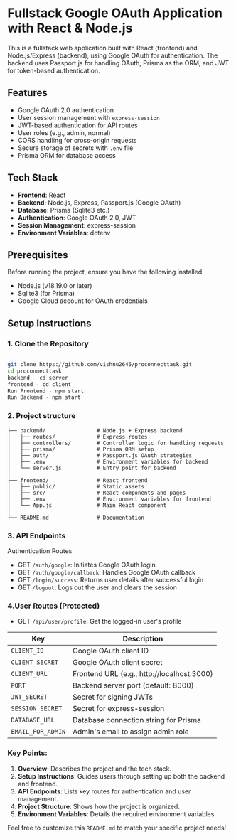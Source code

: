 # Fullstack Google OAuth Application with React & Node.js

This is a fullstack web application built with React (frontend) and Node.js/Express (backend), using Google OAuth for authentication. The backend uses Passport.js for handling OAuth, Prisma as the ORM, and JWT for token-based authentication.

## Features

- Google OAuth 2.0 authentication
- User session management with `express-session`
- JWT-based authentication for API routes
- User roles (e.g., admin, normal)
- CORS handling for cross-origin requests
- Secure storage of secrets with `.env` file
- Prisma ORM for database access

## Tech Stack

- **Frontend**: React
- **Backend**: Node.js, Express, Passport.js (Google OAuth)
- **Database**: Prisma (Sqlite3 etc.)
- **Authentication**: Google OAuth 2.0, JWT
- **Session Management**: express-session
- **Environment Variables**: dotenv

## Prerequisites

Before running the project, ensure you have the following installed:

- Node.js (v18.19.0 or later)
- Sqlite3 (for Prisma)
- Google Cloud account for OAuth credentials

## Setup Instructions

### 1. Clone the Repository

```bash

git clone https://github.com/vishnu2646/proconnecttask.git
cd proconnecttask
backend - cd server
frontend - cd client
Run Frontend - npm start
Run Backend - npm start

````

### 2. Project structure

```
├── backend/                # Node.js + Express backend
│   ├── routes/             # Express routes
│   ├── controllers/        # Controller logic for handling requests
│   ├── prisma/             # Prisma ORM setup
│   ├── auth/               # Passport.js OAuth strategies
│   ├── .env                # Environment variables for backend
│   └── server.js           # Entry point for backend
│
├── frontend/               # React frontend
│   ├── public/             # Static assets
│   ├── src/                # React components and pages
│   ├── .env                # Environment variables for frontend
│   └── App.js              # Main React component
│
└── README.md               # Documentation
```

### 3. API Endpoints

Authentication Routes

 - GET `/auth/google`: Initiates Google OAuth login
 - GET `/auth/google/callback`: Handles Google OAuth callback
 - GET `/login/success`: Returns user details after successful login
 - GET `/logout`: Logs out the user and clears the session

### 4.User Routes (Protected)

 - GET `/api/user/profile`: Get the logged-in user's profile

|  Key   |  Description   |
|--------|----------------|
| `CLIENT_ID` | Google OAuth client ID |
| `CLIENT_SECRET` |	Google OAuth client secret |
| `CLIENT_URL` |	Frontend URL (e.g., http://localhost:3000) |
| `PORT` |	Backend server port (default: 8000) |
| `JWT_SECRET` |	Secret for signing JWTs |
| `SESSION_SECRET` |	Secret for express-session |
| `DATABASE_URL` |	Database connection string for Prisma |
| `EMAIL_FOR_ADMIN` |	Admin's email to assign admin role |

### Key Points:
  1. **Overview**: Describes the project and the tech stack.
  2. **Setup Instructions**: Guides users through setting up both the backend and frontend.
  3. **API Endpoints**: Lists key routes for authentication and user management.
  4. **Project Structure**: Shows how the project is organized.
  5. **Environment Variables**: Details the required environment variables.

Feel free to customize this `README.md` to match your specific project needs!

